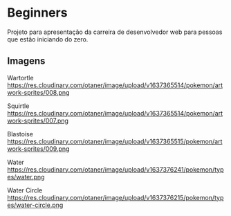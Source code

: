 # Beginners

Projeto para apresentação da carreira de desenvolvedor web para pessoas que estão iniciando do zero.

## Imagens

Wartortle
https://res.cloudinary.com/otaner/image/upload/v1637365514/pokemon/artwork-sprites/008.png

Squirtle
https://res.cloudinary.com/otaner/image/upload/v1637365514/pokemon/artwork-sprites/007.png

Blastoise
https://res.cloudinary.com/otaner/image/upload/v1637365515/pokemon/artwork-sprites/009.png

Water
https://res.cloudinary.com/otaner/image/upload/v1637376241/pokemon/types/water.png

Water Circle
https://res.cloudinary.com/otaner/image/upload/v1637376215/pokemon/types/water-circle.png